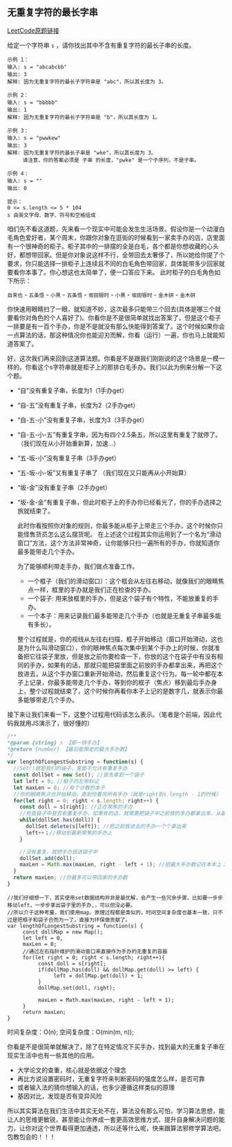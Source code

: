 ## 无重复字符的最长字串
[LeetCode原题链接](https://leetcode.cn/problems/wtcaE1/description/)

给定一个字符串 `s` ，请你找出其中不含有重复字符的最长子串的长度。
```
示例 1：
输入: s = "abcabcbb"
输出: 3 
解释: 因为无重复字符的最长子字符串是 "abc"，所以其长度为 3。

示例 2：
输入: s = "bbbbb"
输出: 1
解释: 因为无重复字符的最长子字符串是 "b"，所以其长度为 1。

示例 3：
输入: s = "pwwkew"
输出: 3
解释: 因为无重复字符的最长子串是 "wke"，所以其长度为 3。
     请注意，你的答案必须是 子串 的长度，"pwke" 是一个子序列，不是子串。

示例 4：
输入: s = ""
输出: 0
 
提示：
0 <= s.length <= 5 * 104
s 由英文字母、数字、符号和空格组成
```
咱们先不看这道题，先来看一个现实中可能会发生生活场景。假设你是一个动漫白毛角色爱好者，某个周末，你跟你对象在逛街的时候看到一家卖手办的店，店里面有一个很神奇的柜子。柜子其中的一排摆的全是白毛，各个都是你想收藏的心头好，都想带回家。但是你对象说这样不行，全带回去太奢侈了，所以她给你提了个要求，你只能选择一排柜子上连续且不同的白毛角色带回家，具体能带多少回家就要看你本事了。你心想这也太简单了，便一口答应下来。
此时柜子的白毛角色如下所示：

`自来也` - `五条悟` - `小黑` - `五条悟` - `坂田银时` - `小黑` - `坂田银时` - `金木研` - `金木研`

你快速用眼睛扫了一眼，就知道不妙，这次最多只能带三个回去(具体是哪三个就要看你对角色的个人喜好了)。你看你是不是很简单就找出答案了，但是这个柜子一排要是有一百个手办，你是不是就没有那么快能得到答案了。这个时候如果你会一点算法的话，那这种情况你也能迎刃而解，你看（运行）一遍，你也马上就能知道答案了。

好，这次我们再来回到这道算法题。你看是不是跟我们刚刚说的这个场景是一模一样的。你看这个s字符串就是柜子上的那排白毛手办。我们以此为例来分解一下这个题。

- “自"没有重复子串，长度为1（1手办get）
- “自-五”没有重复子串，长度为2（2手办get）
- “自-五-小”没有重复子串，长度为3（3手办get）
- “自-五-小-五”有重复字串，因为有四个2.5条五，所以这里有重复了就停了。
（我们现在从小开始重新算，加速...）
- “五-坂-小”没有重复子串（3手办get）
- “五-坂-小-坂”又有重复子串了
（我们现在又只能再从小开始算）
- “坂-金”没有重复子串（2手办get）
- “坂-金-金”有重复子串，但此时柜子上的手办你已经看光了，你的手办选择之旅就结束了。

  此时你看按照你对象的规则，你最多能从柜子上带走三个手办，这个时候你只能怪售货员怎么这么摆货呢。
  在上述这个过程其实你运用到了一个名为“滑动窗口”方法，这个方法非常神奇，让你能够只扫一遍所有的手办，你就知道你最多能带走几个手办。

  为了能够顺利带走手办，我们做点准备工作。
  - 一个框子（我们的滑动窗口）：这个框会从左往右移动，就像我们的眼睛焦点一样，框里的手办就是我们正在检查的手办。
  - 一个袋子: 用来放框里的手办，但是这个袋子有个特性，不能放重复的手办。
  - 一个本子：用来记录我们最多能带走几个手办（也就是无重复子串最多能有多长）。
 
  整个过程就是，你的视线从左往右扫描，框子开始移动（窗口开始滑动，这也是为什么叫滑动窗口），你的眼神焦点每次集中到某个手办上的时候，你就准备把它往袋子里放，但是放之前你要检查一下，你放的这个在袋子中有没有相同的手办，如果有的话，那就只能把袋里面之前放的手办都拿出来，再把这个放进去，从这个手办窗口重新开始滑动，然后重复这个行为。每一轮中都在本子上记录，你最多能带走几个手办，等到你的框子（焦点）移到最后手办身上，整个过程就结束了，这个时候你再看你本子上记的是数字几，就表示你最多能够带走几个手办。

接下来让我们来看一下，这整个过程用代码该怎么表示。（笔者是个前端，因此代码我就用JS演示了，很好懂的）

```js
/**
*@param {string} s 【那一排手办】
*@return {number} 【最后能带走的最大手办数】
*/
var lengthOfLongestSubstring = function(s) {
  //Set()就是我们的袋子，里面不允许有重复手办
  const dollSet = new Set(); //首先拿到一个袋子
  let left = 0; //框子的左侧标记
  let maxLen = 0; //有个计数的本子
  //你的眼睛焦点也开始移动，直到你看完所有手办（就是right到s.length - 1的时候）
  for(let right = 0; right < s.length; right++) {
    const doll = s[right]; //正在聚焦的手办
    //检查袋子中是否有重复手办，如果有的话，就需要把袋子中之前放的手办都拿出来，从最新聚焦的这个手办重新放
    while(dollSet.has(doll)) {
      dollSet.delete(s[left]); //把之前放进去的手办一个个拿出来
      left++；//移动到最新聚焦的手办上
    }

    //没有重复，就把手办放进袋子中
    dollSet.add(doll);
    maxLen = Math.max(maxLen, right - left + 1); //把最大手办数记在本本上；
  }
  return maxLen; //你最多可以带回家的手办数
}
```
```
//我们仔细想一下，其实使用set数据结构并非是最优解，会产生一些冗余步骤，比如要一步步移动left，一步步拿出袋子里的手办,，可以但没必要。
//所以介于这种考量，我们使用map，原理过程都是类似的，时间空间复杂度也基本一致，只不过是把框子和袋子合而为一了，直接为环保做贡献了。
var lengthOfLongestSubstring = function(s) {
     const dollMap = new Map();
     let left = 0,
     maxLen = 0;
     //通过左右指针维护的滑动窗口来直接作为手办的无重复的容器
     for(let right = 0; right < s.length; right++){
          const doll = s[right];
          if(dollMap.has(doll) && dollMap.get(doll) >= left) {
               left = dollMap.get(doll) + 1;
          }
          dollMap.set(doll, right);

          maxLen = Math.max(maxLen, right - left + 1);
     }
     return maxLen;
}
```
时间复杂度：O(n);
空间复杂度：O(min(m, n));

你看是不是很简单就解决了，除了在特定情况下买手办，找到最大的无重复子串在现实生活中也有一些其他的应用。

- 大学论文的查重，核心就是依据这个理念
- 再比方说设置密码时，无重复字符来判断密码的强度怎么样，是否可靠
- 或者输入法的猜你想输入的话，也多少遵循这样类似的原理
- 基因对比，发现是否有变异风险

所以其实算法在我们生活中其实无处不在，算法没有那么可怕，学习算法思想，能让人的思维更敏锐，甚至能让你养成一套更高效思维方式、提升自身解决问题的能力，让你对这个世界看得更加通透，所以还等什么呢，快来跟算法邪修学算法吧。包教包会的！！！
